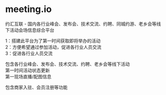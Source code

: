 # meeting.io
约汇互联 - 国内各行业峰会、发布会、技术交流、约聘、同城约游、老乡会等线下活动会场信息综合平台


1：搭建此平台为了第一时间获取即将举办的活动<br/>
2：方便希望通过参加活动，促进各行业人员交流<br/>
3：促进各行业人员交流<br/>

包含各行业峰会、发布会、技术交流、约聘、老乡会等线下活动<br/>
第一时间活动状态更新<br/>
第一现场直播/配图信息


包含商家入驻、会员注册等功能
